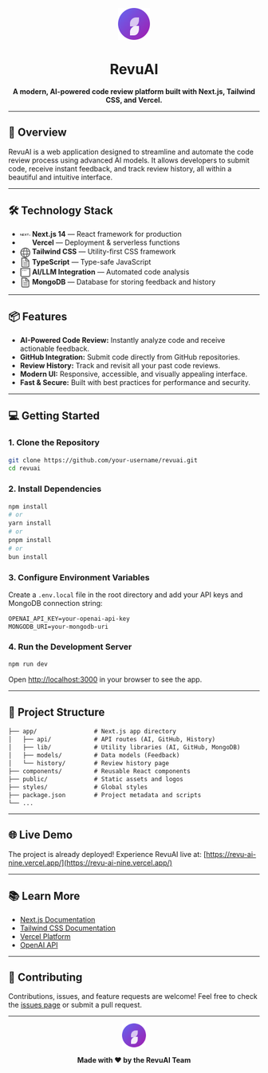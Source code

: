
<p align="center">
  <img src="public/favicon.svg" alt="RevuAI Logo" width="64" />
</p>

<h1 align="center">RevuAI</h1>

<p align="center">
  <b>A modern, AI-powered code review platform built with Next.js, Tailwind CSS, and Vercel.</b>
</p>

---

## 🚀 Overview

RevuAI is a web application designed to streamline and automate the code review process using advanced AI models. It allows developers to submit code, receive instant feedback, and track review history, all within a beautiful and intuitive interface.

---

## 🛠️ Technology Stack

- <img src="public/next.svg" alt="Next.js" width="20" style="vertical-align:middle;" /> <b>Next.js 14</b> — React framework for production
- <img src="public/vercel.svg" alt="Vercel" width="20" style="vertical-align:middle;" /> <b>Vercel</b> — Deployment & serverless functions
- <img src="public/globe.svg" alt="Tailwind CSS" width="20" style="vertical-align:middle;" /> <b>Tailwind CSS</b> — Utility-first CSS framework
- <img src="public/file.svg" alt="TypeScript" width="20" style="vertical-align:middle;" /> <b>TypeScript</b> — Type-safe JavaScript
- <img src="public/window.svg" alt="AI" width="20" style="vertical-align:middle;" /> <b>AI/LLM Integration</b> — Automated code analysis
- <img src="public/file.svg" alt="MongoDB" width="20" style="vertical-align:middle;" /> <b>MongoDB</b> — Database for storing feedback and history

---

## 📦 Features

- **AI-Powered Code Review:** Instantly analyze code and receive actionable feedback.
- **GitHub Integration:** Submit code directly from GitHub repositories.
- **Review History:** Track and revisit all your past code reviews.
- **Modern UI:** Responsive, accessible, and visually appealing interface.
- **Fast & Secure:** Built with best practices for performance and security.

---

## 💻 Getting Started

### 1. Clone the Repository

```bash
git clone https://github.com/your-username/revuai.git
cd revuai
```

### 2. Install Dependencies

```bash
npm install
# or
yarn install
# or
pnpm install
# or
bun install
```

### 3. Configure Environment Variables

Create a `.env.local` file in the root directory and add your API keys and MongoDB connection string:

```env
OPENAI_API_KEY=your-openai-api-key
MONGODB_URI=your-mongodb-uri
```

### 4. Run the Development Server

```bash
npm run dev
```

Open [http://localhost:3000](http://localhost:3000) in your browser to see the app.

---

## 📝 Project Structure

```
├── app/                # Next.js app directory
│   ├── api/            # API routes (AI, GitHub, History)
│   ├── lib/            # Utility libraries (AI, GitHub, MongoDB)
│   ├── models/         # Data models (Feedback)
│   └── history/        # Review history page
├── components/         # Reusable React components
├── public/             # Static assets and logos
├── styles/             # Global styles
├── package.json        # Project metadata and scripts
└── ...
```

---

## 🌐 Live Demo

The project is already deployed! Experience RevuAI live at: [https://revu-ai-nine.vercel.app/](https://revu-ai-nine.vercel.app/)

---

## 📚 Learn More

- [Next.js Documentation](https://nextjs.org/docs)
- [Tailwind CSS Documentation](https://tailwindcss.com/docs)
- [Vercel Platform](https://vercel.com/)
- [OpenAI API](https://platform.openai.com/docs/)

---

## 🤝 Contributing

Contributions, issues, and feature requests are welcome! Feel free to check the [issues page](https://github.com/your-username/revuai/issues) or submit a pull request.

---

<p align="center">
  <img src="public/favicon.svg" alt="RevuAI Logo" width="48" />
</p>

<p align="center">
  <b>Made with ❤️ by the RevuAI Team</b>
</p>
